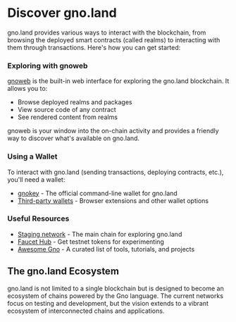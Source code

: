 # Discover gno.land

gno.land provides various ways to interact with the blockchain, from browsing
the deployed smart contracts (called realms) to interacting with them through
transactions. Here's how you can get started:

### Exploring with gnoweb

[gnoweb](./explore-with-gnoweb.md) is the built-in web interface for exploring
the gno.land blockchain. It allows you to:
- Browse deployed realms and packages
- View source code of any contract
- See rendered content from realms

gnoweb is your window into the on-chain activity and provides a friendly way to
discover what's available on gno.land.

### Using a Wallet

To interact with gno.land (sending transactions, deploying contracts, etc.),
you'll need a wallet:

- [gnokey](./interact-with-gnokey.md) - The official command-line wallet for gno.land
- [Third-party wallets](./third-party-wallets.md) - Browser extensions and other wallet options

### Useful Resources

- [Staging network](https://gno.land) - The main chain for exploring gno.land
- [Faucet Hub](https://faucet.gno.land) - Get testnet tokens for experimenting
- [Awesome Gno](https://github.com/gnolang/awesome-gno) - A curated list of tools, tutorials, and projects

## The gno.land Ecosystem

gno.land is not limited to a single blockchain but is designed to become an
ecosystem of chains powered by the Gno language. The current networks focus on
testing and development, but the vision extends to a vibrant ecosystem of
interconnected chains and applications.
